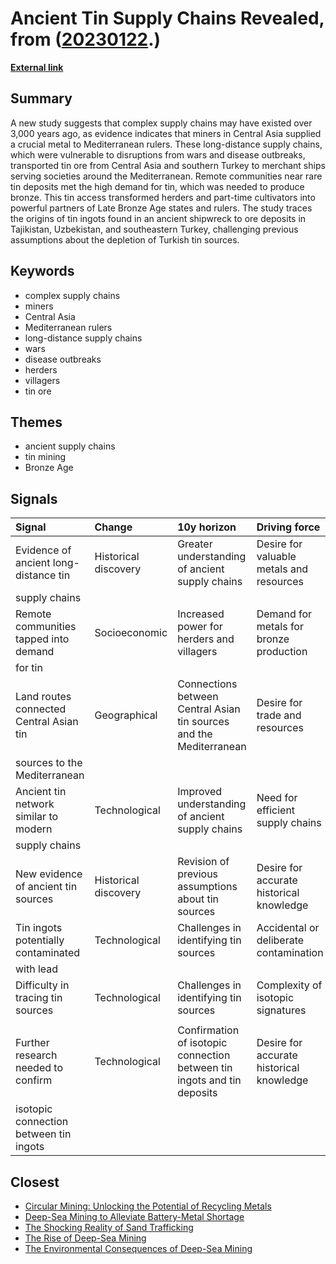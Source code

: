 # __Ancient Tin Supply Chains Revealed__, from ([20230122](https://kghosh.substack.com/p/20230122).)

__[External link](https://www.sciencenews.org/article/supply-chains-3000-years-bronze-age-shipwreck?utm_source=substack&utm_medium=email)__



## Summary

A new study suggests that complex supply chains may have existed over 3,000 years ago, as evidence indicates that miners in Central Asia supplied a crucial metal to Mediterranean rulers. These long-distance supply chains, which were vulnerable to disruptions from wars and disease outbreaks, transported tin ore from Central Asia and southern Turkey to merchant ships serving societies around the Mediterranean. Remote communities near rare tin deposits met the high demand for tin, which was needed to produce bronze. This tin access transformed herders and part-time cultivators into powerful partners of Late Bronze Age states and rulers. The study traces the origins of tin ingots found in an ancient shipwreck to ore deposits in Tajikistan, Uzbekistan, and southeastern Turkey, challenging previous assumptions about the depletion of Turkish tin sources.

## Keywords

* complex supply chains
* miners
* Central Asia
* Mediterranean rulers
* long-distance supply chains
* wars
* disease outbreaks
* herders
* villagers
* tin ore

## Themes

* ancient supply chains
* tin mining
* Bronze Age

## Signals

| Signal                                  | Change               | 10y horizon                                                             | Driving force                            |
|:----------------------------------------|:---------------------|:------------------------------------------------------------------------|:-----------------------------------------|
| Evidence of ancient long-distance tin   | Historical discovery | Greater understanding of ancient supply chains                          | Desire for valuable metals and resources |
| supply chains                           |                      |                                                                         |                                          |
| Remote communities tapped into demand   | Socioeconomic        | Increased power for herders and villagers                               | Demand for metals for bronze production  |
| for tin                                 |                      |                                                                         |                                          |
| Land routes connected Central Asian tin | Geographical         | Connections between Central Asian tin sources and the Mediterranean     | Desire for trade and resources           |
| sources to the Mediterranean            |                      |                                                                         |                                          |
| Ancient tin network similar to modern   | Technological        | Improved understanding of ancient supply chains                         | Need for efficient supply chains         |
| supply chains                           |                      |                                                                         |                                          |
| New evidence of ancient tin sources     | Historical discovery | Revision of previous assumptions about tin sources                      | Desire for accurate historical knowledge |
| Tin ingots potentially contaminated     | Technological        | Challenges in identifying tin sources                                   | Accidental or deliberate contamination   |
| with lead                               |                      |                                                                         |                                          |
| Difficulty in tracing tin sources       | Technological        | Challenges in identifying tin sources                                   | Complexity of isotopic signatures        |
|                                         |                      |                                                                         |                                          |
| Further research needed to confirm      | Technological        | Confirmation of isotopic connection between tin ingots and tin deposits | Desire for accurate historical knowledge |
| isotopic connection between tin ingots  |                      |                                                                         |                                          |

## Closest

* [Circular Mining: Unlocking the Potential of Recycling Metals](f6822e1e33898d0b84b912cb06a69ba3)
* [Deep-Sea Mining to Alleviate Battery-Metal Shortage](6b18b39f68d14f9f899e642ccfb90ba5)
* [The Shocking Reality of Sand Trafficking](30353a701a13370e93f7369cc6b68c0b)
* [The Rise of Deep-Sea Mining](5bbc958cd9d41c08482acdaa4ac033e4)
* [The Environmental Consequences of Deep-Sea Mining](3d02bc01f88471d79643d8fe2ed79ec7)